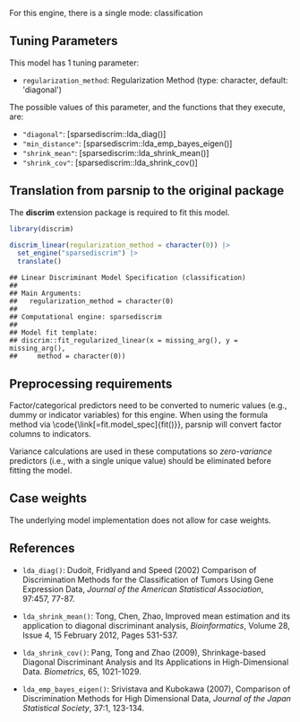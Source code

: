 


For this engine, there is a single mode: classification

## Tuning Parameters



This model has 1 tuning parameter:

- `regularization_method`: Regularization Method (type: character, default: 'diagonal')

The possible values of this parameter, and the functions that they execute, are:

* `"diagonal"`: [sparsediscrim::lda_diag()]
* `"min_distance"`: [sparsediscrim::lda_emp_bayes_eigen()]
* `"shrink_mean"`: [sparsediscrim::lda_shrink_mean()]
* `"shrink_cov"`: [sparsediscrim::lda_shrink_cov()]

## Translation from parsnip to the original package

The **discrim** extension package is required to fit this model.


``` r
library(discrim)

discrim_linear(regularization_method = character(0)) |> 
  set_engine("sparsediscrim") |> 
  translate()
```

```
## Linear Discriminant Model Specification (classification)
## 
## Main Arguments:
##   regularization_method = character(0)
## 
## Computational engine: sparsediscrim 
## 
## Model fit template:
## discrim::fit_regularized_linear(x = missing_arg(), y = missing_arg(), 
##     method = character(0))
```

## Preprocessing requirements


Factor/categorical predictors need to be converted to numeric values (e.g., dummy or indicator variables) for this engine. When using the formula method via \\code{\\link[=fit.model_spec]{fit()}}, parsnip will convert factor columns to indicators.


Variance calculations are used in these computations so _zero-variance_ predictors (i.e., with a single unique value) should be eliminated before fitting the model. 



## Case weights


The underlying model implementation does not allow for case weights. 

## References


 - `lda_diag()`: Dudoit, Fridlyand and Speed (2002) Comparison of Discrimination Methods for the Classification of Tumors Using Gene Expression Data, _Journal of the American Statistical Association_, 97:457, 77-87. 
 
 - `lda_shrink_mean()`: Tong, Chen, Zhao, Improved mean estimation and its application to diagonal discriminant analysis, _Bioinformatics_, Volume 28, Issue 4, 15 February 2012, Pages 531-537.
 
 - `lda_shrink_cov()`: Pang, Tong and Zhao (2009), Shrinkage-based Diagonal Discriminant Analysis and Its Applications in High-Dimensional Data. _Biometrics_, 65, 1021-1029.

 - `lda_emp_bayes_eigen()`: Srivistava and Kubokawa (2007), Comparison of Discrimination Methods for High Dimensional Data, _Journal of the Japan Statistical Society_, 37:1, 123-134. 
